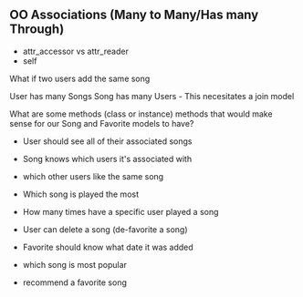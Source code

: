 ## OO Associations (Many to Many/Has many Through)

- attr_accessor vs attr_reader
- self 

What if two users add the same song

User has many Songs
Song has many Users 
    - This necesitates a join model 


What are some methods (class or instance) methods that would make sense for our Song and Favorite models to have? 

- User should see all of their associated songs
- Song knows which users it's associated with



- which other users like the same song
- Which song is played the most



- How many times have a specific user played a song



- User can delete a song (de-favorite a song)
- Favorite should know what date it was added

- which song is most popular 
- recommend a favorite song

